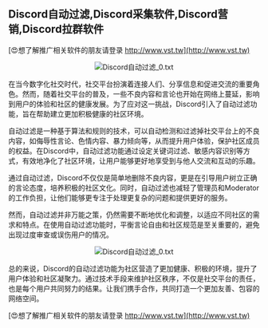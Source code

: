 ## **Discord自动过滤,Discord采集软件,Discord营销,Discord拉群软件**

[😍想了解推广相关软件的朋友请登录 http://www.vst.tw](http://www.vst.tw)

 <center><img src="https://vst.tw/MP4/tuiguang/png/4.png" alt="Discord自动过滤_0.txt"></center>

在当今数字化社交时代，社交平台扮演着连接人们、分享信息和促进交流的重要角色。然而，随着社交平台的普及，一些不良内容和言论也开始在网络上蔓延，影响到用户的体验和社区的健康发展。为了应对这一挑战，Discord引入了自动过滤功能，旨在帮助建立更加积极健康的社区环境。

自动过滤是一种基于算法和规则的技术，可以自动检测和过滤掉社交平台上的不良内容，如侮辱性言论、色情内容、暴力倾向等，从而提升用户体验，保护社区成员的权益。在Discord中，自动过滤功能通过设定关键词过滤、敏感内容识别等方式，有效地净化了社区环境，让用户能够更好地享受到与他人交流和互动的乐趣。

通过自动过滤，Discord不仅仅是简单地删除不良内容，更是在引导用户树立正确的言论态度，培养积极的社区文化。同时，自动过滤也减轻了管理员和Moderator的工作负担，让他们能够更专注于处理更复杂的问题和提供更好的服务。

然而，自动过滤并非万能之策，仍然需要不断地优化和调整，以适应不同社区的需求和特点。在使用自动过滤功能时，平衡言论自由和社区规范是至关重要的，避免出现过度审查或误伤用户的情况。

 <center><img src="https://vst.tw/MP4/tuiguang/png/5.png" alt="Discord自动过滤_0.txt"></center>

总的来说，Discord的自动过滤功能为社区营造了更加健康、积极的环境，提升了用户体验和社区凝聚力。通过技术手段来维护社区秩序，不仅是社交平台的责任，也是每个用户共同努力的结果。让我们携手合作，共同打造一个更加友善、包容的网络空间。

[😍想了解推广相关软件的朋友请登录 http://www.vst.tw](http://www.vst.tw)



